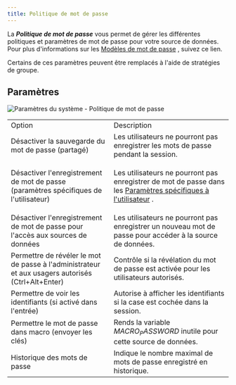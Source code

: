 ```yaml
---
title: Politique de mot de passe
---
```

La ***Politique de mot de passe*** vous permet de gérer les différentes politiques et paramètres de mot de passe pour votre source de données. Pour plus d&apos;informations sur les [Modèles de mot de passe](/fr/rdm/mac/commands/administration/system-settings/password-policy/password-complexity/) , suivez ce lien.  

Certains de ces paramètres peuvent être remplacés à l&apos;aide de stratégies de groupe. 

## Paramètres 

![Paramètres du système - Politique de mot de passe](/img/fr/rdm/mac/clip4105.png) 

<table>
	<tr>
		<td>
Option 
		</td>
		<td>
Description 
		</td>
	</tr>
	<tr>
		<td>
Désactiver la sauvegarde du mot de passe (partagé) 
		</td>
		<td>
Les utilisateurs ne pourront pas enregistrer les mots de passe pendant la session. 
		</td>
	</tr>
	<tr>
		<td>
Désactiver l&apos;enregistrement de mot de passe (paramètres spécifiques de l&apos;utilisateur) 
		</td>
		<td>

Les utilisateurs ne pourront pas enregistrer de mot de passe dans les [Paramètres spécifiques à l&apos;utilisateur](/fr/rdm/mac/commands/edit/setting-overrides/user-specific-settings/) . 
		</td>
	</tr>
	<tr>
		<td>
Désactiver l&apos;enregistrement de mot de passe pour l&apos;accès aux sources de données 
		</td>
		<td>
Les utilisateurs ne pourront pas enregistrer un nouveau mot de passe pour accéder à la source de données. 
		</td>
	</tr>
	<tr>
		<td>
Permettre de révéler le mot de passe à l&apos;administrateur et aux usagers autorisés (Ctrl+Alt+Enter) 
		</td>
		<td>
Contrôle si la révélation du mot de passe est activée pour les utilisateurs autorisés. 
		</td>
	</tr>
	<tr>
		<td>
Permettre de voir les identifiants (si activé dans l&apos;entrée) 
		</td>
		<td>
Autorise à afficher les identifiants si la case est cochée dans la session. 
		</td>
	</tr>
	<tr>
		<td>
Permettre le mot de passe dans macro (envoyer les clés) 
		</td>
		<td>
Rends la variable $MACRO_PASSWORD$ inutile pour cette source de données. 
		</td>
	</tr>
	<tr>
		<td>
Historique des mots de passe 
		</td>
		<td>
Indique le nombre maximal de mots de passe enregistré en historique. 
		</td>
	</tr>
</table>



